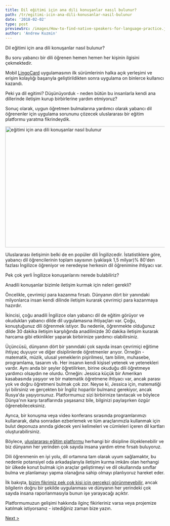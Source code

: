 ```yaml
---
title: Dil eğitimi için ana dili konuşanlar nasıl bulunur?
path: /tr/egitimi-icin-ana-dili-konusanlar-nasil-bulunur
date: '2018-02-02'
type: post
previewSrc: /images/How-to-find-native-speakers-for-language-practice.jpg
author: 'Andrew Kuzmin'
---
```


Dil eğitimi için ana dili konuşanlar nasıl bulunur?

Bu soru yabancı bir dili öğrenen hemen hemen her kişinin ilgisini çekmektedir.

Mobil <a href="https://lingocard.com" target="_blank" rel="noopener">LingoCard</a> uygulamasının ilk sürümlerinin halka açık yerleşimi ve erişim kolaylığı başarıyla geliştirildikten sonra uygulama on binlerce kullanıcı kazandı.

Peki ya dil egitimi? Düşünüyorduk - neden bütün bu insanlarla kendi ana dillerinde iletişim kurup birbirlerine yardım etmiyoruz?

Sonuç olarak, uygun öğretmen bulmalarına yardımcı olarak yabancı dil öğrenenler için uygulama sorununu çözecek uluslararası bir eğitim platformu yaratma fikrindeydik.

<img class="aligncenter wp-image-78 size-full" src="../images/platform/social-network.jpg" alt="eğitimi için ana dili konuşanlar nasıl bulunur" width="628" height="383" />

Uluslararası iletişimin belki de en popüler dili İngilizcedir. İstatistiklere göre, yabancı dil öğrencilerinin toplam sayısının (yaklaşık 1,5 milyar)% 80'den fazlası İngilizce öğreniyor ve neredeyse herkesin dil öğrenimine ihtiyacı var.

Pek çok yerli İngilizce konuşanlarını nerede bulabiliriz?

Anadili konuşanlar bizimle iletişim kurmak için neleri gerekli?

Öncelikle, çevrimiçi para kazanma fırsatı. Dünyanın dört bir yanındaki milyonlarca insan kendi dilinde iletişim kurarak çevrimiçi para kazanmaya hazırdır.

İkincisi, çoğu anadili İngilizce olan yabancı dil de eğitim görüyor ve okudukları yabancı dilde dil uygulamasına ihtiyaçları var. Çoğu, konuştuğunuz dili öğrenmek istiyor. Bu nedenle, öğrenmekte olduğunuz dilde 30 dakika iletişim karşılığında anadilinizde 30 dakika iletişim kurarak harcama gibi etkinlikler yaparak birbirinize yardımcı olabilirsiniz.

Üçüncüsü, dünyanın dört bir yanındaki çok sayıda insan çevrimiçi eğitime ihtiyaç duyuyor ve diğer disiplinlerde öğretmenler arıyor. Örneğin - matematik, müzik, ulusal yemeklerin pişirilmesi, tam bilim, muhasebe, programlama, tasarım vb. Her insanın kendi kişisel yetenek ve yetenekleri vardır. Aynı anda bir şeyler öğretilirken, birine okuduğu dili öğretmeye yardımcı olsaydın ne olurdu. Örneğin: Jessica küçük bir Amerikan kasabasında yaşıyor ve bir matematik öğretmene ihtiyacı var, ancak parası yok ve doğru öğretmeni bulmak çok zor. Neyse ki, Jessica için, matematiği iyi bilirsiniz ve gerçekten bir İngiliz hoparlör bulmanız gerekiyor, ancak Rusya'da yaşıyorsunuz. Platformumuz sizi birbirinize tanıtacak ve böylece Dünya'nın karşı taraflarında yaşasanız bile, bilginizi paylaşırken özgür öğrenebileceksiniz.

Ayrıca, bir konuşma veya video konferans sırasında programlarımızı kullanarak, daha sonradan ezberlemek ve tüm araçlarımızla kullanmak için bulut deponuza anında gidecek yeni kelimeleri ve cümleleri içeren dil kartları oluşturabilirsiniz.

Böylece, <a href="https://lingocard.com" target="_blank" rel="noopener">uluslararası eğitim platformu</a> herhangi bir disipline ölçeklenebilir ve biz dünyanın her yerinden çok sayıda insana yardım etme fırsatı buluyoruz.

Dili öğrenmenin en iyi yolu, dil ortamına tam olarak uyum sağlamaktır, bu nedenle potansiyel oda arkadaşlarıyla iletişim kurma imkânı olan herhangi bir ülkede konut bulmak için araçlar geliştirmeyi ve dil okullarında sınıflar bulma ve planlamayı yapma olanağına sahip olmayı planlıyoruz hareket eder.

İlk bakışta, <a href="http://lingocard.org" target="_blank" rel="noopener">bizim fikrimiz pek çok kişi için gerçekçi görünmeyebilir,</a> ancak bilgilerin doğru bir şekilde uygulanması ve dünyanın her yerindeki çok sayıda insana raporlanmasıyla bunun işe yarayacağı açıktır.

Platformumuzun gelişimi hakkında ilginç fikirleriniz varsa veya projemize katılmak istiyorsanız - istediğiniz zaman bize yazın.

<a href="/tr/ingilizceyi-nasil-hizli-ogrenirim">Next ></a>
